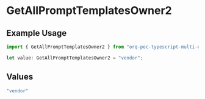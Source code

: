 # GetAllPromptTemplatesOwner2

## Example Usage

```typescript
import { GetAllPromptTemplatesOwner2 } from "orq-poc-typescript-multi-env-version/models/operations";

let value: GetAllPromptTemplatesOwner2 = "vendor";
```

## Values

```typescript
"vendor"
```